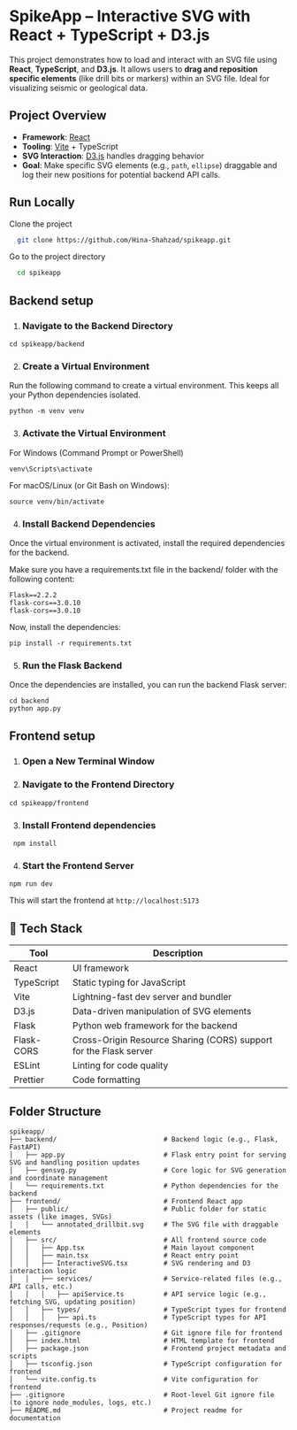 
# SpikeApp – Interactive SVG with React + TypeScript + D3.js

This project demonstrates how to load and interact with an SVG file using **React**, **TypeScript**, and **D3.js**. It allows users to **drag and reposition specific elements** (like drill bits or markers) within an SVG file. Ideal for visualizing seismic or geological data.

##  Project Overview

- **Framework**: [React](https://react.dev/)
- **Tooling**: [Vite](https://vitejs.dev/) + TypeScript
- **SVG Interaction**: [D3.js](https://d3js.org/) handles dragging behavior
- **Goal**: Make specific SVG elements (e.g., `path`, `ellipse`) draggable and log their new positions for potential backend API calls.

## Run Locally

Clone the project

```bash
  git clone https://github.com/Hina-Shahzad/spikeapp.git
```

Go to the project directory

```bash
  cd spikeapp
```

## Backend setup
1. ### Navigate to the Backend Directory

`` cd spikeapp/backend ``

2. ### Create a Virtual Environment
Run the following command to create a virtual environment. This keeps all your Python dependencies isolated.

```` python -m venv venv ````

3. ### Activate the Virtual Environment
For Windows (Command Prompt or PowerShell)

``venv\Scripts\activate``

For macOS/Linux (or Git Bash on Windows):

``source venv/bin/activate``

4. ### Install Backend Dependencies
Once the virtual environment is activated, install the required dependencies for the backend.

Make sure you have a requirements.txt file in the backend/ folder with the following content:
````
Flask==2.2.2
flask-cors==3.0.10
flask-cors==3.0.10
  ````

Now, install the dependencies:

``
pip install -r requirements.txt
``

5. ### Run the Flask Backend
Once the dependencies are installed, you can run the backend Flask server:
````
cd backend 
python app.py 
````

## Frontend setup
1. ### Open a New Terminal Window
2. ### Navigate to the Frontend Directory

````
cd spikeapp/frontend
````
3. ### Install Frontend dependencies
````
 npm install 
 ````

4. ### Start the Frontend Server
````
npm run dev
````
This will start the frontend at ````http://localhost:5173 ````


## 🧰 Tech Stack

| Tool             | Description                                                                |
| ----------------- | ------------------------------------------------------------------ |
| React | UI framework |
| TypeScript | Static typing for JavaScript |
| Vite | Lightning-fast dev server and bundler |
| D3.js | Data-driven manipulation of SVG elements |
| Flask |Python web framework for the backend |
| Flask-CORS | Cross-Origin Resource Sharing (CORS) support for the Flask server |
| ESLint | Linting for code quality |
| Prettier | Code formatting |


## Folder Structure
```
spikeapp/
├── backend/                           # Backend logic (e.g., Flask, FastAPI)
│   ├── app.py                         # Flask entry point for serving SVG and handling position updates
│   ├── gensvg.py                      # Core logic for SVG generation and coordinate management
│   └── requirements.txt               # Python dependencies for the backend
├── frontend/                          # Frontend React app
│   ├── public/                        # Public folder for static assets (like images, SVGs)
│   │   └── annotated_drillbit.svg     # The SVG file with draggable elements
│   ├── src/                           # All frontend source code
│   │   ├── App.tsx                    # Main layout component
│   │   ├── main.tsx                   # React entry point
│   │   ├── InteractiveSVG.tsx         # SVG rendering and D3 interaction logic
│   │   ├── services/                  # Service-related files (e.g., API calls, etc.)
│   │   │   ├── apiService.ts          # API service logic (e.g., fetching SVG, updating position)
│   │   ├── types/                     # TypeScript types for frontend
│   │   │   ├── api.ts                 # TypeScript types for API responses/requests (e.g., Position)
│   ├── .gitignore                     # Git ignore file for frontend
│   ├── index.html                     # HTML template for frontend
│   ├── package.json                   # Frontend project metadata and scripts
│   ├── tsconfig.json                  # TypeScript configuration for frontend
│   └── vite.config.ts                 # Vite configuration for frontend
├── .gitignore                         # Root-level Git ignore file (to ignore node_modules, logs, etc.)
├── README.md                          # Project readme for documentation


```

